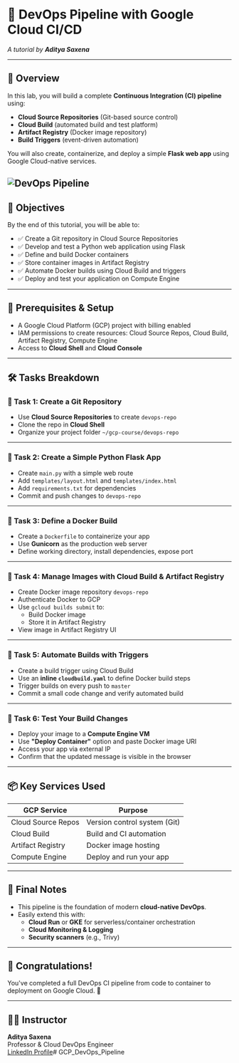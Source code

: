 # 🚀 DevOps Pipeline with Google Cloud CI/CD

_A tutorial by **Aditya Saxena**_

---

## 📘 Overview

In this lab, you will build a complete **Continuous Integration (CI) pipeline** using:
- **Cloud Source Repositories** (Git-based source control)
- **Cloud Build** (automated build and test platform)
- **Artifact Registry** (Docker image repository)
- **Build Triggers** (event-driven automation)

You will also create, containerize, and deploy a simple **Flask web app** using Google Cloud-native services.

![DevOps Pipeline](../DevOps_Pipeline.png)
---

## 🎯 Objectives

By the end of this tutorial, you will be able to:

- ✅ Create a Git repository in Cloud Source Repositories  
- ✅ Develop and test a Python web application using Flask  
- ✅ Define and build Docker containers  
- ✅ Store container images in Artifact Registry  
- ✅ Automate Docker builds using Cloud Build and triggers  
- ✅ Deploy and test your application on Compute Engine  

---

## 🧪 Prerequisites & Setup

- A Google Cloud Platform (GCP) project with billing enabled
- IAM permissions to create resources: Cloud Source Repos, Cloud Build, Artifact Registry, Compute Engine
- Access to **Cloud Shell** and **Cloud Console**

---

## 🛠️ Tasks Breakdown

### 🔹 Task 1: Create a Git Repository
- Use **Cloud Source Repositories** to create `devops-repo`
- Clone the repo in **Cloud Shell**
- Organize your project folder `~/gcp-course/devops-repo`

---

### 🔹 Task 2: Create a Simple Python Flask App
- Create `main.py` with a simple web route
- Add `templates/layout.html` and `templates/index.html`
- Add `requirements.txt` for dependencies
- Commit and push changes to `devops-repo`

---

### 🔹 Task 3: Define a Docker Build
- Create a `Dockerfile` to containerize your app
- Use **Gunicorn** as the production web server
- Define working directory, install dependencies, expose port

---

### 🔹 Task 4: Manage Images with Cloud Build & Artifact Registry
- Create Docker image repository `devops-repo`
- Authenticate Docker to GCP
- Use `gcloud builds submit` to:
  - Build Docker image
  - Store it in Artifact Registry
- View image in Artifact Registry UI

---

### 🔹 Task 5: Automate Builds with Triggers
- Create a build trigger using Cloud Build
- Use an **inline `cloudbuild.yaml`** to define Docker build steps
- Trigger builds on every push to `master`
- Commit a small code change and verify automated build

---

### 🔹 Task 6: Test Your Build Changes
- Deploy your image to a **Compute Engine VM**
- Use **"Deploy Container"** option and paste Docker image URI
- Access your app via external IP
- Confirm that the updated message is visible in the browser

---

## 📦 Key Services Used

| GCP Service         | Purpose                             |
|---------------------|-------------------------------------|
| Cloud Source Repos  | Version control system (Git)        |
| Cloud Build         | Build and CI automation             |
| Artifact Registry   | Docker image hosting                |
| Compute Engine      | Deploy and run your app             |

---

## 🧠 Final Notes

- This pipeline is the foundation of modern **cloud-native DevOps**.
- Easily extend this with:
  - **Cloud Run** or **GKE** for serverless/container orchestration
  - **Cloud Monitoring & Logging**
  - **Security scanners** (e.g., Trivy)

---

## 🏁 Congratulations!

You've completed a full DevOps CI pipeline from code to container to deployment on Google Cloud. 🚀

---

## 👨‍🏫 Instructor

**Aditya Saxena**  
Professor & Cloud DevOps Engineer  
[LinkedIn Profile](https://www.linkedin.com/in/itsadisxnn)# GCP_DevOps_Pipeline
